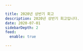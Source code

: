 ```yaml
---

title: 2020년 상반기 회고
description: 2020년 상반기 회고입니다.
date: 2020-07-01
sidebarDepth: 2
feed:
  enable: true

---
```


